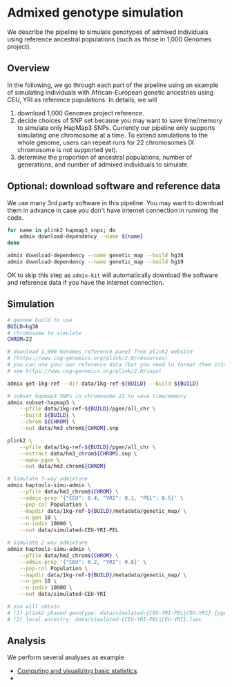 # Admixed genotype simulation
We describe the pipeline to simulate genotypes of admixed individuals using reference ancestral populations (such as those in 1,000 Genomes project).

## Overview
In the following, we go through each part of the pipeline using an example of simulating individuals with African-European genetic ancestries using CEU, YRI as reference populations. In details, we will
1. download 1,000 Genomes project reference.
2. decide choices of SNP set because you may want to save time/memory to simulate only HapMap3 SNPs. Currently our pipeline only supports simulating one chromosome at a time. To extend simulations to the whole genome, users can repeat runs for 22 chromosomes (X chromosome is not supported yet).
3. determine the proportion of ancestral populations, number of generations, and number of admixed individuals to simulate.

## Optional: download software and reference data
We use many 3rd party software in this pipeline. You may want to download them in advance in case you don't have internet connection in running the code.
```bash
for name in plink2 hapmap3_snps; do
    admix download-dependency --name ${name}
done

admix download-dependency --name genetic_map --build hg38
admix download-dependency --name genetic_map --build hg19
```
OK to skip this step as `admix-kit` will automatically download the software and reference data if you have the internet connection.

## Simulation
```bash
# genome build to use
BUILD=hg38
# chromosome to simulate
CHROM=22
```

```bash
# download 1,000 Genomes reference panel from plink2 website 
# (https://www.cog-genomics.org/plink/2.0/resources)
# you can use your own reference data (but you need to format them into plink2 pgen format)
# see https://www.cog-genomics.org/plink/2.0/input

admix get-1kg-ref --dir data/1kg-ref-${BUILD} --build ${BUILD}

# subset hapmap3 SNPs in chromosome 22 to save time/memory
admix subset-hapmap3 \
    --pfile data/1kg-ref-${BUILD}/pgen/all_chr \
    --build ${BUILD} \
    --chrom ${CHROM} \
    --out data/hm3_chrom${CHROM}.snp

plink2 \
    --pfile data/1kg-ref-${BUILD}/pgen/all_chr \
    --extract data/hm3_chrom${CHROM}.snp \
    --make-pgen \
    --out data/hm3_chrom${CHROM}

# Simulate 3-way admixture
admix haptools-simu-admix \
    --pfile data/hm3_chrom${CHROM} \
    --admix-prop '{"CEU": 0.4, "YRI": 0.1, "PEL": 0.5}' \
    --pop-col Population \
    --mapdir data/1kg-ref-${BUILD}/metadata/genetic_map/ \
    --n-gen 10 \
    --n-indiv 10000 \
    --out data/simulated-CEU-YRI-PEL

# Simulate 2-way admixture
admix haptools-simu-admix \
    --pfile data/hm3_chrom${CHROM} \
    --admix-prop '{"CEU": 0.2, "YRI": 0.8}' \
    --pop-col Population \
    --mapdir data/1kg-ref-${BUILD}/metadata/genetic_map/ \
    --n-gen 10 \
    --n-indiv 10000 \
    --out data/simulated-CEU-YRI

# you will obtain 
# (1) plink2 phased genotype: data/simulated-{CEU-YRI-PEL|CEU-YRI}.{pgen,pvar,psam}
# (2) local ancestry: data/simulated-{CEU-YRI-PEL|CEU-YRI}.lanc
```

## Analysis

We perform several analyses as example
- [Computing and visualizing basic statistics](notebooks/analyze-admix-simu-data.ipynb).
- 
